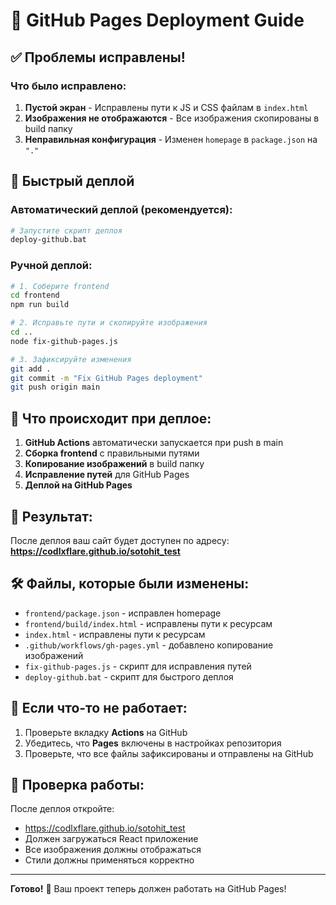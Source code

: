 # 🚀 GitHub Pages Deployment Guide

## ✅ Проблемы исправлены!

### Что было исправлено:

1. **Пустой экран** - Исправлены пути к JS и CSS файлам в `index.html`
2. **Изображения не отображаются** - Все изображения скопированы в build папку
3. **Неправильная конфигурация** - Изменен `homepage` в `package.json` на `"."`

## 🎯 Быстрый деплой

### Автоматический деплой (рекомендуется):
```bash
# Запустите скрипт деплоя
deploy-github.bat
```

### Ручной деплой:
```bash
# 1. Соберите frontend
cd frontend
npm run build

# 2. Исправьте пути и скопируйте изображения
cd ..
node fix-github-pages.js

# 3. Зафиксируйте изменения
git add .
git commit -m "Fix GitHub Pages deployment"
git push origin main
```

## 📁 Что происходит при деплое:

1. **GitHub Actions** автоматически запускается при push в main
2. **Сборка frontend** с правильными путями
3. **Копирование изображений** в build папку
4. **Исправление путей** для GitHub Pages
5. **Деплой на GitHub Pages**

## 🔗 Результат:

После деплоя ваш сайт будет доступен по адресу:
**https://codlxflare.github.io/sotohit_test**

## 🛠 Файлы, которые были изменены:

- `frontend/package.json` - исправлен homepage
- `frontend/build/index.html` - исправлены пути к ресурсам
- `index.html` - исправлены пути к ресурсам
- `.github/workflows/gh-pages.yml` - добавлено копирование изображений
- `fix-github-pages.js` - скрипт для исправления путей
- `deploy-github.bat` - скрипт для быстрого деплоя

## 🚨 Если что-то не работает:

1. Проверьте вкладку **Actions** на GitHub
2. Убедитесь, что **Pages** включены в настройках репозитория
3. Проверьте, что все файлы зафиксированы и отправлены на GitHub

## 📱 Проверка работы:

После деплоя откройте:
- https://codlxflare.github.io/sotohit_test
- Должен загружаться React приложение
- Все изображения должны отображаться
- Стили должны применяться корректно

---

**Готово!** 🎉 Ваш проект теперь должен работать на GitHub Pages!
